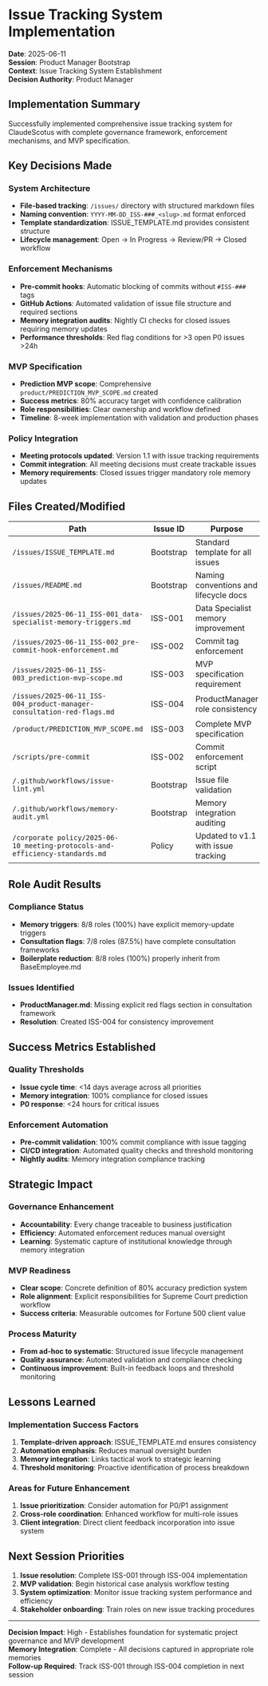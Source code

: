 # Issue Tracking System Implementation
**Date**: 2025-06-11  
**Session**: Product Manager Bootstrap  
**Context**: Issue Tracking System Establishment  
**Decision Authority**: Product Manager  

## Implementation Summary
Successfully implemented comprehensive issue tracking system for ClaudeScotus with complete governance framework, enforcement mechanisms, and MVP specification.

## Key Decisions Made

### System Architecture
- **File-based tracking**: `/issues/` directory with structured markdown files
- **Naming convention**: `YYYY-MM-DD_ISS-###_<slug>.md` format enforced
- **Template standardization**: ISSUE_TEMPLATE.md provides consistent structure
- **Lifecycle management**: Open → In Progress → Review/PR → Closed workflow

### Enforcement Mechanisms
- **Pre-commit hooks**: Automatic blocking of commits without `#ISS-###` tags
- **GitHub Actions**: Automated validation of issue file structure and required sections
- **Memory integration audits**: Nightly CI checks for closed issues requiring memory updates
- **Performance thresholds**: Red flag conditions for >3 open P0 issues >24h

### MVP Specification
- **Prediction MVP scope**: Comprehensive `product/PREDICTION_MVP_SCOPE.md` created
- **Success metrics**: 80% accuracy target with confidence calibration
- **Role responsibilities**: Clear ownership and workflow defined
- **Timeline**: 8-week implementation with validation and production phases

### Policy Integration
- **Meeting protocols updated**: Version 1.1 with issue tracking requirements
- **Commit integration**: All meeting decisions must create trackable issues
- **Memory requirements**: Closed issues trigger mandatory role memory updates

## Files Created/Modified

| Path | Issue ID | Purpose | Status |
|------|----------|---------|--------|
| `/issues/ISSUE_TEMPLATE.md` | Bootstrap | Standard template for all issues | ✅ Complete |
| `/issues/README.md` | Bootstrap | Naming conventions and lifecycle docs | ✅ Complete |
| `/issues/2025-06-11_ISS-001_data-specialist-memory-triggers.md` | ISS-001 | Data Specialist memory improvement | 📋 Open |
| `/issues/2025-06-11_ISS-002_pre-commit-hook-enforcement.md` | ISS-002 | Commit tag enforcement | 📋 Open |
| `/issues/2025-06-11_ISS-003_prediction-mvp-scope.md` | ISS-003 | MVP specification requirement | 📋 Open |
| `/issues/2025-06-11_ISS-004_product-manager-consultation-red-flags.md` | ISS-004 | ProductManager role consistency | 📋 Open |
| `/product/PREDICTION_MVP_SCOPE.md` | ISS-003 | Complete MVP specification | ✅ Complete |
| `/scripts/pre-commit` | ISS-002 | Commit enforcement script | ✅ Complete |
| `/.github/workflows/issue-lint.yml` | Bootstrap | Issue file validation | ✅ Complete |
| `/.github/workflows/memory-audit.yml` | Bootstrap | Memory integration auditing | ✅ Complete |
| `/corporate policy/2025-06-10_meeting-protocols-and-efficiency-standards.md` | Policy | Updated to v1.1 with issue tracking | ✅ Complete |

## Role Audit Results

### Compliance Status
- **Memory triggers**: 8/8 roles (100%) have explicit memory-update triggers
- **Consultation flags**: 7/8 roles (87.5%) have complete consultation frameworks
- **Boilerplate reduction**: 8/8 roles (100%) properly inherit from BaseEmployee.md

### Issues Identified
- **ProductManager.md**: Missing explicit red flags section in consultation framework
- **Resolution**: Created ISS-004 for consistency improvement

## Success Metrics Established

### Quality Thresholds
- **Issue cycle time**: <14 days average across all priorities
- **Memory integration**: 100% compliance for closed issues
- **P0 response**: <24 hours for critical issues

### Enforcement Automation
- **Pre-commit validation**: 100% commit compliance with issue tagging
- **CI/CD integration**: Automated quality checks and threshold monitoring
- **Nightly audits**: Memory integration compliance tracking

## Strategic Impact

### Governance Enhancement
- **Accountability**: Every change traceable to business justification
- **Efficiency**: Automated enforcement reduces manual oversight
- **Learning**: Systematic capture of institutional knowledge through memory integration

### MVP Readiness
- **Clear scope**: Concrete definition of 80% accuracy prediction system
- **Role alignment**: Explicit responsibilities for Supreme Court prediction workflow
- **Success criteria**: Measurable outcomes for Fortune 500 client value

### Process Maturity
- **From ad-hoc to systematic**: Structured issue lifecycle management
- **Quality assurance**: Automated validation and compliance checking
- **Continuous improvement**: Built-in feedback loops and threshold monitoring

## Lessons Learned

### Implementation Success Factors
1. **Template-driven approach**: ISSUE_TEMPLATE.md ensures consistency
2. **Automation emphasis**: Reduces manual oversight burden
3. **Memory integration**: Links tactical work to strategic learning
4. **Threshold monitoring**: Proactive identification of process breakdown

### Areas for Future Enhancement
1. **Issue prioritization**: Consider automation for P0/P1 assignment
2. **Cross-role coordination**: Enhanced workflow for multi-role issues
3. **Client integration**: Direct client feedback incorporation into issue system

## Next Session Priorities
1. **Issue resolution**: Complete ISS-001 through ISS-004 implementation
2. **MVP validation**: Begin historical case analysis workflow testing
3. **System optimization**: Monitor issue tracking system performance and efficiency
4. **Stakeholder onboarding**: Train roles on new issue tracking procedures

---
**Decision Impact**: High - Establishes foundation for systematic project governance and MVP development  
**Memory Integration**: Complete - All decisions captured in appropriate role memories  
**Follow-up Required**: Track ISS-001 through ISS-004 completion in next session